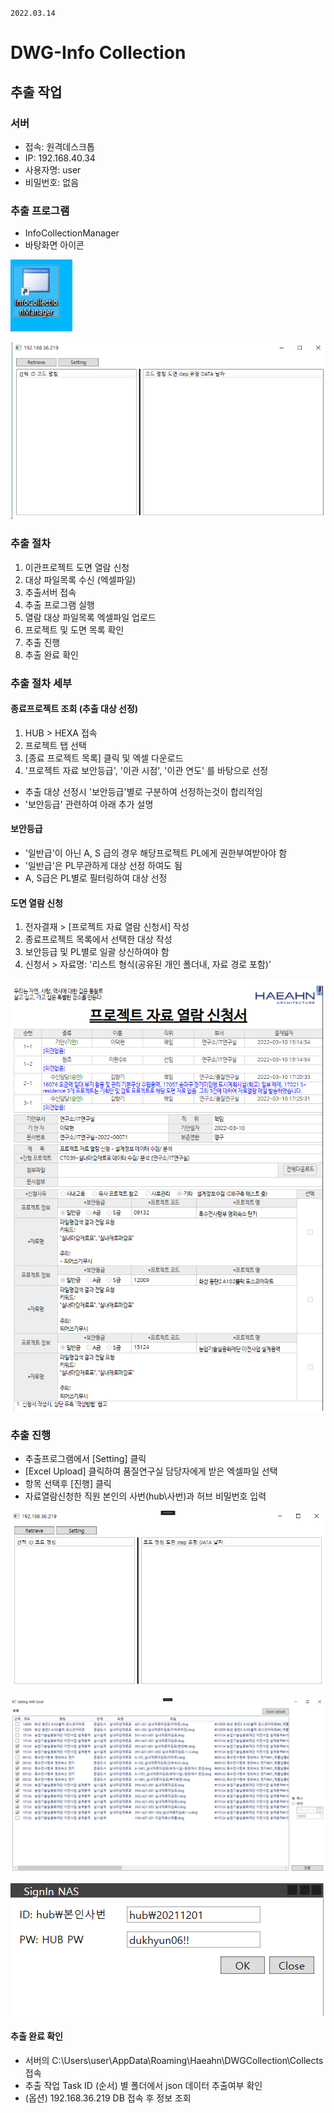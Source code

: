 `2022.03.14`

# DWG-Info Collection

## 추출 작업

### 서버

- 접속: 원격데스크톱
- IP: 192.168.40.34
- 사용자명: user
- 비밀번호: 없음

### 추출 프로그램

- InfoCollectionManager
- 바탕화면 아이콘

![](images/20220314-111715.png)

![](images/20220314-111736.png)

### 추출 절차

1. 이관프로젝트 도면 열람 신청
2. 대상 파일목록 수신 (엑셀파일)
3. 추출서버 접속
4. 추출 프로그램 실행
5. 열람 대상 파일목록 엑셀파일 업로드
6. 프로젝트 및 도면 목록 확인
7. 추출 진행
8. 추출 완료 확인

### 추출 절차 세부

#### 종료프로젝트 조회 (추출 대상 선정)

1. HUB > HEXA 접속
2. 프로젝트 탭 선택
3. [종료 프로젝트 목록] 클릭 및 엑셀 다운로드
4. '프로젝트 자료 보안등급', '이관 시점', '이관 연도' 를 바탕으로 선정

- 추출 대상 선정시 '보안등급'별로 구분하여 선정하는것이 합리적임
- '보안등급' 관련하여 아래 추가 설명

#### 보안등급

- '일반급'이 아닌 A, S 급의 경우 해당프로젝트 PL에게 권한부여받아야 함
- '일반급'은 PL무관하게 대상 선정 하여도 됨
- A, S급은 PL별로 필터링하여 대상 선정

#### 도면 열람 신청

1. 전자결재 > [프로젝트 자료 열람 신청서] 작성
2. 종료프로젝트 목록에서 선택한 대상 작성
3. 보안등급 및 PL별로 일괄 상신하여야 함
4. 신청서 > 자료명: '리스트 형식(공유된 개인 폴더내, 자료 경로 포함)'

![](images/20220314-112229.png)

### 추출 진행

- 추출프로그램에서 [Setting] 클릭
- [Excel Upload] 클릭하여 품질연구실 담당자에게 받은 엑셀파일 선택
- 항목 선택후 [진행] 클릭
- 자료열람신청한 직원 본인의 사번(hub\사번)과 허브 비밀번호 입력

![](images/20220314-131238.png)

![](images/20220314-131140.png)

![](images/20220314-131107.png)

#### 추출 완료 확인

- 서버의 C:\Users\user\AppData\Roaming\Haeahn\DWGCollection\Collects 접속
- 추출 작업 Task ID (순서) 별 폴더에서 json 데이터 추출여부 확인
- (옵션) 192.168.36.219 DB 접속 후 정보 조회
